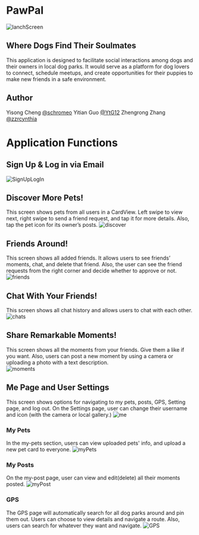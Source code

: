 # PawPal
![lanchScreen](screenshots/lauchScreen.png)
## Where Dogs Find Their Soulmates
This application is designed to facilitate social interactions among dogs and their owners in local dog parks. 
It would serve as a platform for dog lovers to connect, schedule meetups, and create opportunities for their puppies to make new friends in a safe environment. 


## Author
Yisong Cheng [@schromeo](https://github.com/Schromeo/)
Yitian Guo [@YtG12](https://github.com/YtG12/)
Zhengrong Zhang [@zzrcynthia](https://github.com/zzrcynthia/)

# Application Functions

## Sign Up & Log in via Email
![SignUpLogIn](screenshots/Login.png)
## Discover More Pets!
This screen shows pets from all users in a CardView. Left swipe to view next, right swipe to send a friend request, and tap it for more details. Also, tap the pet icon for its owner’s posts.
![discover](screenshots/discover.png)

## Friends Around!
This screen shows all added friends. It allows users to see friends’ moments, chat, and delete that friend. Also, the user can see the friend requests from the right corner and decide whether to approve or not.
![friends](screenshots/friends.png)

## Chat With Your Friends!
This screen shows all chat history and allows users to chat with each other.
![chats](screenshots/chats.png)

## Share Remarkable Moments!
This screen shows all the moments from your friends. Give them a like if you want. Also, users can post a new moment by using a camera or uploading a photo with a text description.  
![moments](screenshots/moments.png)

## Me Page and User Settings
This screen shows options for navigating to my pets, posts, GPS, Setting page, and log out. On the Settings page, user can change their username and icon (with the camera or local gallery.)
![me](screenshots/me.png)

### My Pets
In the my-pets section, users can view uploaded pets' info, and upload a new pet card to everyone. 
![myPets](screenshots/myPets.png)

### My Posts
On the my-post page, user can view and edit(delete) all their moments posted.
![myPost](screenshots/myPost.png)

### GPS
The GPS page will automatically search for all dog parks around and pin them out. Users can choose to view details and navigate a route. Also, users can search for whatever they want and navigate.
![GPS](screenshots/gps.png)













